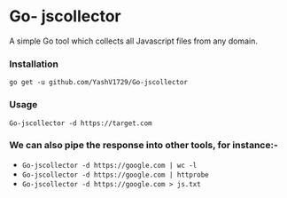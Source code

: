 # Go- jscollector

A simple Go tool which collects all Javascript files from any domain.

### Installation
```
go get -u github.com/YashV1729/Go-jscollector
```

### Usage

```
Go-jscollector -d https://target.com
```

### We can also pipe the response into other tools, for instance:-

- `Go-jscollector -d https://google.com | wc -l`
- `Go-jscollector -d https://google.com | httprobe`
- `Go-jscollector -d https://google.com > js.txt`


